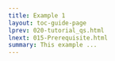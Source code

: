 ```yaml
---
title: Example 1
layout: toc-guide-page
lprev: 020-tutorial_qs.html 
lnext: 015-Prerequisite.html
summary: This example ...
---
```


